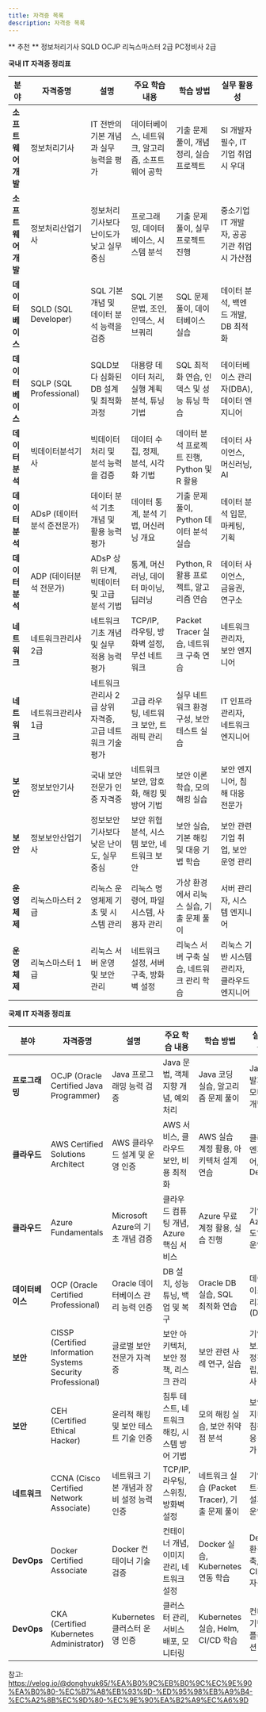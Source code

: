 ```yaml
---
title: 자격증 목록
description: 자격증 목록
---
```


** 추천 **
정보처리기사
SQLD
OCJP
리눅스마스터 2급
PC정비사 2급

**국내 IT 자격증 정리표**

|**분야**|**자격증명**|**설명**|**주요 학습 내용**|**학습 방법**|**실무 활용성**|
|---|---|---|---|---|---|
|**소프트웨어 개발**|정보처리기사|IT 전반의 기본 개념과 실무 능력을 평가|데이터베이스, 네트워크, 알고리즘, 소프트웨어 공학|기출 문제 풀이, 개념 정리, 실습 프로젝트|SI 개발자 필수, IT 기업 취업 시 우대|
|**소프트웨어 개발**|정보처리산업기사|정보처리기사보다 난이도가 낮고 실무 중심|프로그래밍, 데이터베이스, 시스템 분석|기출 문제 풀이, 실무 프로젝트 진행|중소기업 IT 개발자, 공공기관 취업 시 가산점|
|**데이터베이스**|SQLD (SQL Developer)|SQL 기본 개념 및 데이터 분석 능력을 검증|SQL 기본 문법, 조인, 인덱스, 서브쿼리|SQL 문제 풀이, 데이터베이스 실습|데이터 분석, 백엔드 개발, DB 최적화|
|**데이터베이스**|SQLP (SQL Professional)|SQLD보다 심화된 DB 설계 및 최적화 과정|대용량 데이터 처리, 실행 계획 분석, 튜닝 기법|SQL 최적화 연습, 인덱스 및 성능 튜닝 학습|데이터베이스 관리자(DBA), 데이터 엔지니어|
|**데이터 분석**|빅데이터분석기사|빅데이터 처리 및 분석 능력을 검증|데이터 수집, 정제, 분석, 시각화 기법|데이터 분석 프로젝트 진행, Python 및 R 활용|데이터 사이언스, 머신러닝, AI|
|**데이터 분석**|ADsP (데이터분석 준전문가)|데이터 분석 기초 개념 및 활용 능력 평가|데이터 통계, 분석 기법, 머신러닝 개요|기출 문제 풀이, Python 데이터 분석 실습|데이터 분석 입문, 마케팅, 기획|
|**데이터 분석**|ADP (데이터분석 전문가)|ADsP 상위 단계, 빅데이터 및 고급 분석 기법|통계, 머신러닝, 데이터 마이닝, 딥러닝|Python, R 활용 프로젝트, 알고리즘 연습|데이터 사이언스, 금융권, 연구소|
|**네트워크**|네트워크관리사 2급|네트워크 기초 개념 및 실무 적용 능력 평가|TCP/IP, 라우팅, 방화벽 설정, 무선 네트워크|Packet Tracer 실습, 네트워크 구축 연습|네트워크 관리자, 보안 엔지니어|
|**네트워크**|네트워크관리사 1급|네트워크관리사 2급 상위 자격증, 고급 네트워크 기술 평가|고급 라우팅, 네트워크 보안, 트래픽 관리|실무 네트워크 환경 구성, 보안 테스트 실습|IT 인프라 관리자, 네트워크 엔지니어|
|**보안**|정보보안기사|국내 보안 전문가 인증 자격증|네트워크 보안, 암호화, 해킹 및 방어 기법|보안 이론 학습, 모의 해킹 실습|보안 엔지니어, 침해 대응 전문가|
|**보안**|정보보안산업기사|정보보안기사보다 낮은 난이도, 실무 중심|보안 위협 분석, 시스템 보안, 네트워크 보안|보안 실습, 기본 해킹 및 대응 기법 학습|보안 관련 기업 취업, 보안 운영 관리|
|**운영체제**|리눅스마스터 2급|리눅스 운영체제 기초 및 시스템 관리|리눅스 명령어, 파일 시스템, 사용자 관리|가상 환경에서 리눅스 실습, 기출 문제 풀이|서버 관리자, 시스템 엔지니어|
|**운영체제**|리눅스마스터 1급|리눅스 서버 운영 및 보안 관리|네트워크 설정, 서버 구축, 방화벽 설정|리눅스 서버 구축 실습, 네트워크 관리 학습|리눅스 기반 시스템 관리자, 클라우드 엔지니어|

**국제 IT 자격증 정리표**

| **분야**     | **자격증명**                                                    | **설명**                    | **주요 학습 내용**               | **학습 방법**                         | **실무 활용성**              |
| ---------- | ----------------------------------------------------------- | ------------------------- | -------------------------- | --------------------------------- | ----------------------- |
| **프로그래밍**  | OCJP (Oracle Certified Java Programmer)                     | Java 프로그래밍 능력 검증          | Java 문법, 객체지향 개념, 예외처리     | Java 코딩 실습, 알고리즘 문제 풀이            | Java 개발자, 웹/모바일 개발      |
| **클라우드**   | AWS Certified Solutions Architect                           | AWS 클라우드 설계 및 운영 인증       | AWS 서비스, 클라우드 보안, 비용 최적화   | AWS 실습 계정 활용, 아키텍처 설계 연습          | 클라우드 엔지니어, DevOps       |
| **클라우드**   | Azure Fundamentals                                          | Microsoft Azure의 기초 개념 검증 | 클라우드 컴퓨팅 개념, Azure 핵심 서비스  | Azure 무료 계정 활용, 실습 진행             | 기업의 Azure 도입 및 운영       |
| **데이터베이스** | OCP (Oracle Certified Professional)                         | Oracle 데이터베이스 관리 능력 인증    | DB 설치, 성능 튜닝, 백업 및 복구      | Oracle DB 실습, SQL 최적화 연습          | 데이터베이스 관리자(DBA)         |
| **보안**     | CISSP (Certified Information Systems Security Professional) | 글로벌 보안 전문가 자격증            | 보안 아키텍처, 보안 정책, 리스크 관리     | 보안 관련 사례 연구, 실습                   | 기업 정보보안 정책 수립, IT 감사    |
| **보안**     | CEH (Certified Ethical Hacker)                              | 윤리적 해킹 및 보안 테스트 기술 인증     | 침투 테스트, 네트워크 해킹, 시스템 방어 기법 | 모의 해킹 실습, 보안 취약점 분석               | 보안 엔지니어, 침해 대응 전문가      |
| **네트워크**   | CCNA (Cisco Certified Network Associate)                    | 네트워크 기본 개념과 장비 설정 능력 인증   | TCP/IP, 라우팅, 스위칭, 방화벽 설정   | 네트워크 실습 (Packet Tracer), 기출 문제 풀이 | 기업 네트워크 설계 및 운영         |
| **DevOps** | Docker Certified Associate                                  | Docker 컨테이너 기술 검증         | 컨테이너 개념, 이미지 관리, 네트워크 설정   | Docker 실습, Kubernetes 연동 학습       | DevOps 환경 구축, CI/CD 자동화 |
| **DevOps** | CKA (Certified Kubernetes Administrator)                    | Kubernetes 클러스터 운영 인증     | 클러스터 관리, 서비스 배포, 모니터링      | Kubernetes 실습, Helm, CI/CD 학습     | 컨테이너 기반 애플리케이션 운영       |

참고:
https://velog.io/@donghyuk65/%EA%B0%9C%EB%B0%9C%EC%9E%90%EA%B0%80-%EC%B7%A8%EB%93%9D-%ED%95%98%EB%A9%B4-%EC%A2%8B%EC%9D%80-%EC%9E%90%EA%B2%A9%EC%A6%9D